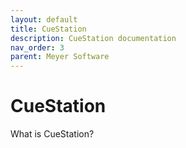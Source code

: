 ```yaml
---
layout: default
title: CueStation
description: CueStation documentation
nav_order: 3
parent: Meyer Software
---
```


# CueStation

What is CueStation?